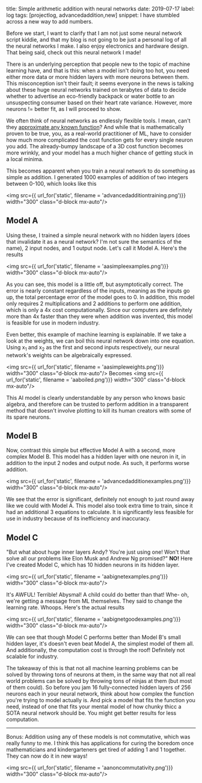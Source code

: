 title: Simple arithmetic addition with neural networks
date: 2019-07-17
label: log
tags: [projectlog, advancedaddition,new]
snippet: I have stumbled across a new way to add numbers.

Before we start, I want to clarify that I am not just some neural network script kiddie, and that my blog is not going to be just a personal log of all the neural networks I make. I also enjoy electronics and hardware design. That being said, check out this neural network I made!

There is an underlying perception that people new to the topic of machine learning have, and that is this: when a model isn't doing too hot, you need either more data or more hidden layers with more neurons between them. This misconception isn't their fault; it seems everyone in the news is talking about these huge neural networks trained on terabytes of data to decide whether to advertise an eco-friendly backpack or water bottle to an unsuspecting consumer based on their heart rate variance. However, more neurons != better fit, as I will proceed to show. 

We often think of neural networks as endlessly flexible tools. I mean, can't they [approximate any known function](https://en.wikipedia.org/wiki/Universal_approximation_theorem)? And while that is mathematically proven to be true, you, as a real-world practitioner of ML, have to consider how much more complicated the cost function gets for every single neuron you add. The already-bumpy landscape of a 3D cost function becomes more wrinkly, and your model has a much higher chance of getting stuck in a local minima. 

This becomes apparent when you train a neural network to do something as simple as addition. I generated 1000 examples of addition of two integers between 0-100, which looks like this

<img src={{ url_for('static', filename = 'advancedadditiontraining.png')}} width="300" class="d-block mx-auto"/>

## Model A

Using these, I trained a simple neural network with no hidden layers (does that invalidate it as a neural network? I'm not sure the semantics of the name), 2 input nodes, and 1 output node. Let's call it Model A. Here's the results

<img src={{ url_for('static', filename = 'aasimpleexamples.png')}} width="300" class="d-block mx-auto"/>

As you can see, this model is a little off, but asymptotically correct. The error is nearly constant regardless of the inputs, meaning as the inputs go up, the total percentage error of the model goes to 0. In addition, this model only requires 2 multiplications and 2 additions to perform one addition, which is only a 4x cost computationally. Since our computers are definitely more than 4x faster than they were when addition was invented, this model is feasible for use in modern industry. 

Even better, this example of machine learning is explainable. If we take a look at the weights, we can boil this neural network down into one equation. Using x<sub>1</sub> and x<sub>2</sub> as the first and second inputs respectively, our neural network's weights can be algebraically expressed.

<img src={{ url_for('static', filename = 'aasimpleweights.png')}} width="300" class="d-block mx-auto"/>
Becomes
<img src={{ url_for('static', filename = 'aaboiled.png')}} width="300" class="d-block mx-auto"/>

This AI model is clearly understandable by any person who knows basic algebra, and therefore can be trusted to perform addition in a transparent method that doesn't involve plotting to kill its human creators with some of its spare neurons. 

## Model B

Now, contrast this simple but effective Model A with a second, more complex Model B. This model has a hidden layer with one neuron in it, in addition to the input 2 nodes and output node. As such, it performs worse addition. 

<img src={{ url_for('static', filename = 'advancedadditionexamples.png')}} width="300" class="d-block mx-auto"/>

We see that the error is significant, definitely not enough to just round away like we could with Model A. This model also took extra time to train, since it had an additional 3 equations to calculate. It is significantly less feasible for use in industry because of its inefficiency and inaccuracy. 


## Model C
"But what about huge inner layers Andy? You're just using one! Won't that solve all our problems like Elon Musk and Andrew Ng promised?" **NO!** Here I've created Model C, which has 10 hidden neurons in its hidden layer. 

<img src={{ url_for('static', filename = 'aabignetexamples.png')}} width="300" class="d-block mx-auto"/>

It's AWFUL! Terrible! Abysmal! A child could do better than that! Whe- oh, we're getting a message from ML themselves. They said to change the learning rate. Whoops. Here's the actual results

<img src={{ url_for('static', filename = 'aabignetgoodexamples.png')}} width="300" class="d-block mx-auto"/>

We can see that though Model C performs better than Model B's small hidden layer, it's doesn't even beat Model A, the simplest model of them all. And additionally, the computation cost is through the roof! Definitely not scalable for industry. 

The takeaway of this is that not all machine learning problems can be solved by throwing tons of neurons at them, in the same way that not all real world problems can be solved by throwing tons of ninjas at them (but most of them could). So before you jam 16 fully-connected hidden layers of 256 neurons each in your neural network, think about how complex the function you're trying to model actually is. And pick a model that fits the function you need, instead of one that fits your mental model of how chunky thicc a SOTA neural network should be. You might get better results for less computation.

<hr>
Bonus: Addition using any of these models is not commutative, which was really funny to me. I think this has applications for curing the boredom once mathematicians and kindergarteners get tired of adding 1 and 1 together. They can now do it in new ways!

<img src={{ url_for('static', filename = 'aanoncommutativity.png')}} width="300" class="d-block mx-auto"/>
